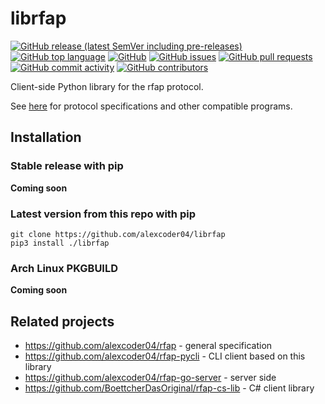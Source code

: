 
# librfap

[![GitHub release (latest SemVer including pre-releases)](https://img.shields.io/github/v/release/alexcoder04/librfap?include_prereleases)](https://github.com/alexcoder04/librfap/releases/latest)
[![GitHub top language](https://img.shields.io/github/languages/top/alexcoder04/librfap)](https://github.com/alexcoder04/librfap/search?l=python)
[![GitHub](https://img.shields.io/github/license/alexcoder04/librfap)](https://github.com/alexcoder04/librfap/blob/main/LICENSE)
[![GitHub issues](https://img.shields.io/github/issues/alexcoder04/librfap)](https://github.com/alexcoder04/librfap/issues)
[![GitHub pull requests](https://img.shields.io/github/issues-pr/alexcoder04/librfap)](https://github.com/alexcoder04/librfap/pulls)
[![GitHub commit activity](https://img.shields.io/github/commit-activity/m/alexcoder04/librfap)](https://github.com/alexcoder04/librfap/commits/main)
[![GitHub contributors](https://img.shields.io/github/contributors-anon/alexcoder04/librfap)](https://github.com/alexcoder04/librfap/graphs/contributors)

Client-side Python library for the rfap protocol.

See [here](#related-projects) for protocol specifications and other compatible
programs.

## Installation

### Stable release with pip

**Coming soon**

### Latest version from this repo with pip

```
git clone https://github.com/alexcoder04/librfap
pip3 install ./librfap
```

### Arch Linux PKGBUILD

**Coming soon**

## Related projects

 - https://github.com/alexcoder04/rfap - general specification
 - https://github.com/alexcoder04/rfap-pycli - CLI client based on this library
 - https://github.com/alexcoder04/rfap-go-server - server side
 - https://github.com/BoettcherDasOriginal/rfap-cs-lib - C# client library

